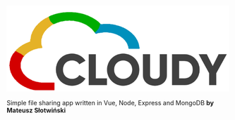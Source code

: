 ![alt text](logo.png)

 Simple file sharing app written in Vue, Node, Express and MongoDB
**by Mateusz Słotwiński**
